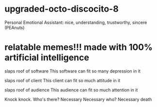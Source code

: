# upgraded-octo-discocito-8
Personal Emotional Assistant: nice, understanding, trustworthy, sincere (PEAnuts)

# relatable memes!!! made with 100% artificial intelligence 

slaps roof of software
This software can fit so many depression in it

slaps roof of client
This client can fit so much attitude in it

slaps roof of audience
This audience can fit so much attention in it

Knock knock. 
Who's there? 
Necessary 
Necessary who? 
Necessary death 
